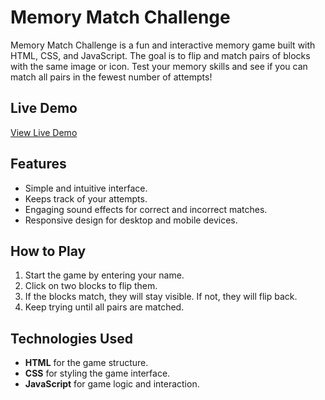 # Memory Match Challenge

Memory Match Challenge is a fun and interactive memory game built with HTML, CSS, and JavaScript. The goal is to flip and match pairs of blocks with the same image or icon. Test your memory skills and see if you can match all pairs in the fewest number of attempts!

## Live Demo

[View Live Demo]()

## Features

- Simple and intuitive interface.
- Keeps track of your attempts.
- Engaging sound effects for correct and incorrect matches.
- Responsive design for desktop and mobile devices.

## How to Play

1. Start the game by entering your name.
2. Click on two blocks to flip them.
3. If the blocks match, they will stay visible. If not, they will flip back.
4. Keep trying until all pairs are matched.

## Technologies Used

- **HTML** for the game structure.
- **CSS** for styling the game interface.
- **JavaScript** for game logic and interaction.

